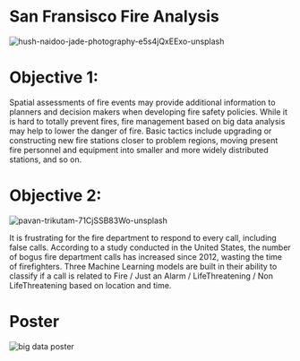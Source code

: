 # San Fransisco Fire Analysis
![hush-naidoo-jade-photography-e5s4jQxEExo-unsplash](https://user-images.githubusercontent.com/41823726/182960853-ec01684e-ae2a-41ff-b204-342c82d2dd10.jpg)

# Objective 1:
Spatial assessments of fire events may provide additional information to planners and decision makers when developing fire safety policies. While it is hard to totally prevent fires, fire management based on big data analysis may help to lower the danger of fire.  Basic tactics include upgrading or constructing new fire stations closer to problem regions, moving present fire personnel and equipment into smaller and more widely distributed stations, and so on.
# Objective 2:
![pavan-trikutam-71CjSSB83Wo-unsplash](https://user-images.githubusercontent.com/41823726/182961209-522b88c4-9766-4a1e-a4c1-24097a3dc1cd.jpg)

It is frustrating for the fire department to respond to every call, including false calls. According to a study conducted in the United States, the number of bogus fire department calls has increased since 2012, wasting the time of firefighters. Three Machine Learning models are built in their ability to classify if a call is related to Fire / Just an Alarm / LifeThreatening / Non LifeThreatening based on location and time.

# Poster 
![big data poster](https://user-images.githubusercontent.com/41823726/170614033-739a49d8-6f75-42fe-9bc3-147b014e6c12.png)
